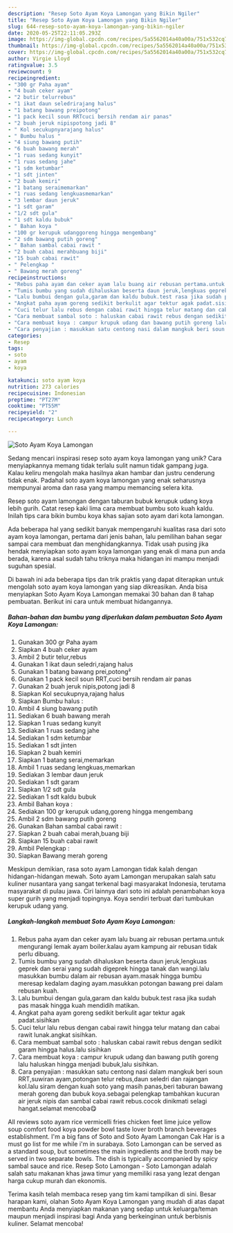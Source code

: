 ```yaml
---
description: "Resep Soto Ayam Koya Lamongan yang Bikin Ngiler"
title: "Resep Soto Ayam Koya Lamongan yang Bikin Ngiler"
slug: 644-resep-soto-ayam-koya-lamongan-yang-bikin-ngiler
date: 2020-05-25T22:11:05.293Z
image: https://img-global.cpcdn.com/recipes/5a5562014a40a00a/751x532cq70/soto-ayam-koya-lamongan-foto-resep-utama.jpg
thumbnail: https://img-global.cpcdn.com/recipes/5a5562014a40a00a/751x532cq70/soto-ayam-koya-lamongan-foto-resep-utama.jpg
cover: https://img-global.cpcdn.com/recipes/5a5562014a40a00a/751x532cq70/soto-ayam-koya-lamongan-foto-resep-utama.jpg
author: Virgie Lloyd
ratingvalue: 3.5
reviewcount: 9
recipeingredient:
- "300 gr Paha ayam"
- "4 buah ceker ayam"
- "2 butir telurrebus"
- "1 ikat daun seledrirajang halus"
- "1 batang bawang preipotong"
- "1 pack kecil soun RRTcuci bersih rendam air panas"
- "2 buah jeruk nipispotong jadi 8"
- " Kol secukupnyarajang halus"
- " Bumbu halus "
- "4 siung bawang putih"
- "6 buah bawang merah"
- "1 ruas sedang kunyit"
- "1 ruas sedang jahe"
- "1 sdm ketumbar"
- "1 sdt jinten"
- "2 buah kemiri"
- "1 batang seraimemarkan"
- "1 ruas sedang lengkuasmemarkan"
- "3 lembar daun jeruk"
- "1 sdt garam"
- "1/2 sdt gula"
- "1 sdt kaldu bubuk"
- " Bahan koya "
- "100 gr kerupuk udanggoreng hingga mengembang"
- "2 sdm bawang putih goreng"
- " Bahan sambal cabai rawit "
- "2 buah cabai merahbuang biji"
- "15 buah cabai rawit"
- " Pelengkap "
- " Bawang merah goreng"
recipeinstructions:
- "Rebus paha ayam dan ceker ayam lalu buang air rebusan pertama.untuk mengurangi lemak ayam boiler.kalau ayam kampung air rebusan tidak perlu dibuang."
- "Tumis bumbu yang sudah dihaluskan beserta daun jeruk,lengkuas geprek dan serai yang sudah digeprek hingga tanak dan wangi.lalu masukkan bumbu dalam air rebusan ayam.masak hingga bumbu meresap kedalam daging ayam.masukkan potongan bawang prei dalam rebusan kuah."
- "Lalu bumbui dengan gula,garam dan kaldu bubuk.test rasa jika sudah pas masak hingga kuah mendidih matikan."
- "Angkat paha ayam goreng sedikit berkulit agar tektur agak padat.sisihkan"
- "Cuci telur lalu rebus dengan cabai rawit hingga telur matang dan cabai rawit lunak.angkat sisihkan."
- "Cara membuat sambal soto : haluskan cabai rawit rebus dengan sedikit garam hingga halus.lalu sisihkan"
- "Cara membuat koya : campur krupuk udang dan bawang putih goreng lalu haluskan hingga menjadi bubuk,lalu sisihkan."
- "Cara penyajian : masukkan satu centong nasi dalam mangkuk beri soun RRT,suwiran ayam,potongan telur rebus,daun seledri dan rajangan kol.lalu siram dengan kuah soto yang masih panas,beri taburan bawang merah goreng dan bubuk koya.sebagai pelengkap tambahkan kucuran air jeruk nipis dan sambal cabai rawit rebus.cocok dinikmati selagi hangat.selamat mencoba😋"
categories:
- Resep
tags:
- soto
- ayam
- koya

katakunci: soto ayam koya 
nutrition: 273 calories
recipecuisine: Indonesian
preptime: "PT27M"
cooktime: "PT55M"
recipeyield: "2"
recipecategory: Lunch

---
```



![Soto Ayam Koya Lamongan](https://img-global.cpcdn.com/recipes/5a5562014a40a00a/751x532cq70/soto-ayam-koya-lamongan-foto-resep-utama.jpg)

Sedang mencari inspirasi resep soto ayam koya lamongan yang unik? Cara menyiapkannya memang tidak terlalu sulit namun tidak gampang juga. Kalau keliru mengolah maka hasilnya akan hambar dan justru cenderung tidak enak. Padahal soto ayam koya lamongan yang enak seharusnya mempunyai aroma dan rasa yang mampu memancing selera kita.

Resep soto ayam lamongan dengan taburan bubuk kerupuk udang koya lebih gurih. Catat resep kaki lima cara membuat bumbu soto kuah kaldu. Inilah tips cara bikin bumbu koya khas sajian soto ayam dari kota lamongan.

Ada beberapa hal yang sedikit banyak mempengaruhi kualitas rasa dari soto ayam koya lamongan, pertama dari jenis bahan, lalu pemilihan bahan segar sampai cara membuat dan menghidangkannya. Tidak usah pusing jika hendak menyiapkan soto ayam koya lamongan yang enak di mana pun anda berada, karena asal sudah tahu triknya maka hidangan ini mampu menjadi suguhan spesial.


Di bawah ini ada beberapa tips dan trik praktis yang dapat diterapkan untuk mengolah soto ayam koya lamongan yang siap dikreasikan. Anda bisa menyiapkan Soto Ayam Koya Lamongan memakai 30 bahan dan 8 tahap pembuatan. Berikut ini cara untuk membuat hidangannya.

<!--inarticleads1-->

##### Bahan-bahan dan bumbu yang diperlukan dalam pembuatan Soto Ayam Koya Lamongan:

1. Gunakan 300 gr Paha ayam
1. Siapkan 4 buah ceker ayam
1. Ambil 2 butir telur,rebus
1. Gunakan 1 ikat daun seledri,rajang halus
1. Gunakan 1 batang bawang prei,potong²
1. Gunakan 1 pack kecil soun RRT,cuci bersih rendam air panas
1. Gunakan 2 buah jeruk nipis,potong jadi 8
1. Siapkan  Kol secukupnya,rajang halus
1. Siapkan  Bumbu halus :
1. Ambil 4 siung bawang putih
1. Sediakan 6 buah bawang merah
1. Siapkan 1 ruas sedang kunyit
1. Sediakan 1 ruas sedang jahe
1. Sediakan 1 sdm ketumbar
1. Sediakan 1 sdt jinten
1. Siapkan 2 buah kemiri
1. Siapkan 1 batang serai,memarkan
1. Ambil 1 ruas sedang lengkuas,memarkan
1. Sediakan 3 lembar daun jeruk
1. Sediakan 1 sdt garam
1. Siapkan 1/2 sdt gula
1. Sediakan 1 sdt kaldu bubuk
1. Ambil  Bahan koya :
1. Sediakan 100 gr kerupuk udang,goreng hingga mengembang
1. Ambil 2 sdm bawang putih goreng
1. Gunakan  Bahan sambal cabai rawit :
1. Siapkan 2 buah cabai merah,buang biji
1. Siapkan 15 buah cabai rawit
1. Ambil  Pelengkap :
1. Siapkan  Bawang merah goreng


Meskipun demikian, rasa soto ayam Lamongan tidak kalah dengan hidangan-hidangan mewah. Soto ayam Lamongan merupakan salah satu kuliner nusantara yang sangat terkenal bagi masyarakat Indonesia, terutama masyarakat di pulau jawa. Ciri lainnya dari soto ini adalah penambahan koya super gurih yang menjadi topingnya. Koya sendiri terbuat dari tumbukan kerupuk udang yang. 

<!--inarticleads2-->

##### Langkah-langkah membuat Soto Ayam Koya Lamongan:

1. Rebus paha ayam dan ceker ayam lalu buang air rebusan pertama.untuk mengurangi lemak ayam boiler.kalau ayam kampung air rebusan tidak perlu dibuang.
1. Tumis bumbu yang sudah dihaluskan beserta daun jeruk,lengkuas geprek dan serai yang sudah digeprek hingga tanak dan wangi.lalu masukkan bumbu dalam air rebusan ayam.masak hingga bumbu meresap kedalam daging ayam.masukkan potongan bawang prei dalam rebusan kuah.
1. Lalu bumbui dengan gula,garam dan kaldu bubuk.test rasa jika sudah pas masak hingga kuah mendidih matikan.
1. Angkat paha ayam goreng sedikit berkulit agar tektur agak padat.sisihkan
1. Cuci telur lalu rebus dengan cabai rawit hingga telur matang dan cabai rawit lunak.angkat sisihkan.
1. Cara membuat sambal soto : haluskan cabai rawit rebus dengan sedikit garam hingga halus.lalu sisihkan
1. Cara membuat koya : campur krupuk udang dan bawang putih goreng lalu haluskan hingga menjadi bubuk,lalu sisihkan.
1. Cara penyajian : masukkan satu centong nasi dalam mangkuk beri soun RRT,suwiran ayam,potongan telur rebus,daun seledri dan rajangan kol.lalu siram dengan kuah soto yang masih panas,beri taburan bawang merah goreng dan bubuk koya.sebagai pelengkap tambahkan kucuran air jeruk nipis dan sambal cabai rawit rebus.cocok dinikmati selagi hangat.selamat mencoba😋


All reviews soto ayam rice vermicelli fries chicken feet lime juice yellow soup comfort food koya powder bowl taste lover broth branch beverages establishment. I&#39;m a big fans of Soto and Soto Ayam Lamongan Cak Har is a must go list for me while i&#39;m in surabaya. Soto Lamongan can be served as a standard soup, but sometimes the main ingredients and the broth may be served in two separate bowls. The dish is typically accompanied by spicy sambal sauce and rice. Resep Soto Lamongan - Soto Lamongan adalah salah satu makanan khas jawa timur yang memiliki rasa yang lezat dengan harga cukup murah dan ekonomis. 

Terima kasih telah membaca resep yang tim kami tampilkan di sini. Besar harapan kami, olahan Soto Ayam Koya Lamongan yang mudah di atas dapat membantu Anda menyiapkan makanan yang sedap untuk keluarga/teman maupun menjadi inspirasi bagi Anda yang berkeinginan untuk berbisnis kuliner. Selamat mencoba!
